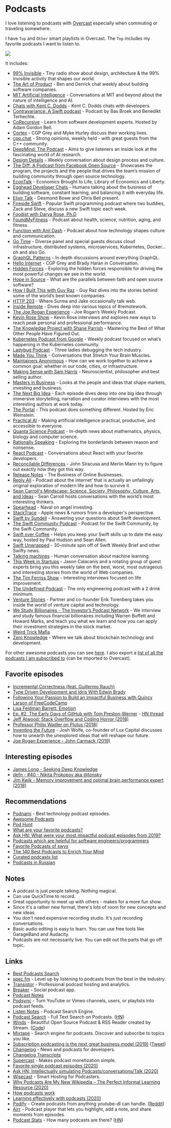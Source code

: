 # Podcasts

I love listening to podcasts with [Overcast](https://overcast.fm) especially when commuting or traveling somewhere.

I have `Top` and `Other` smart playlists in Overcast. The `Top` includes my favorite podcasts I want to listen to.

![](https://i.imgur.com/TDTruDk.jpg)

It includes:

* [99% Invisible](https://overcast.fm/itunes394775318/99-invisible) - Tiny radio show about design, architecture & the 99% invisible activity that shapes our world.
* [The Art of Product](https://overcast.fm/itunes1243627144/the-art-of-product) - Ben and Derrick chat weekly about building software companies.
* [MIT Artificial Intelligence](https://overcast.fm/itunes1434243584/artificial-intelligence) - Conversations at MIT and beyond about the nature of intelligence and AI.
* [Chats with Kent C. Dodds](https://overcast.fm/itunes1475543959/chats-with-kent-c-dodds) - Kent C. Dodds chats with developers.
* [Contravariance: A Swift podcast](https://overcast.fm/itunes1423771323/contravariance-a-swift-podcast) - Podcast by Bas Broek and Benedikt Terhechte.
* [CoRecursive](https://overcast.fm/itunes1330329512/corecursive-software-engineering-interviews) - Learn from software development experts. Hosted by Adam Gordon Bell.
* [Cortex](https://overcast.fm/itunes1001591696/cortex) - CGP Grey and Myke Hurley discuss their working lives.
* [cpp.chat](https://overcast.fm/itunes1378325120/cpp-chat) - Strong opinions, weekly held - with great guests from the C++ community.
* [DeepMind: The Podcast](https://overcast.fm/itunes1476316441/deepmind-the-podcast) - Aims to give listeners an inside look at the fascinating world of AI research.
* [Design Details](https://overcast.fm/itunes947191070/design-details) - Weekly conversation about design process and culture.
* [The Diff: A Podcast from Facebook Open Source](https://overcast.fm/itunes1454407488/the-diff-a-podcast-from-facebook-open-source) - Showcases the program, the projects and the people that drives the team’s mission of building community through open source technology.
* [EconTalk](https://overcast.fm/itunes135066958/econtalk) - Economics Brought to Life, Library of Economics and Liberty.
* [Egghead Developer Chats](https://overcast.fm/itunes1308497805/egghead-io-developer-chats) - Humans talking about the business of building software, constant learning, and balancing it with everyday life.
* [Elixir Talk](https://overcast.fm/itunes1298287048/elixir-talk) - Desmond Bowe and Chris Bell present.
* [Fireside Swift](https://overcast.fm/itunes1269435221/fireside-swift) - Popular Swift programming podcast where two buddies, Zack and Steve, discuss a new Swift topic each week.
* [Foodist with Darya Rose, Ph.D](https://overcast.fm/itunes1090954776/foodist-with-darya-rose-ph-d)
* [FoundMyFitness](https://overcast.fm/itunes818198322/foundmyfitness) - Podcast about health, science, nutrition, aging, and fitness.
* [Function with Anil Dash](https://overcast.fm/itunes1439658455/function-with-anil-dash) - Podcast about how technology shapes culture and communication.
* [Go Time](https://overcast.fm/itunes1120964487/go-time) - Diverse panel and special guests discuss cloud infrastructure, distributed systems, microservices, Kubernetes, Docker…oh and also Go.
* [GraphQL Patterns](https://overcast.fm/itunes1437070363/graphql-patterns) - In depth discussions around everything GraphQL.
* [Hello Internet](https://overcast.fm/itunes811377230/hello-internet) - CGP Grey and Brady Haran in Conversation.
* [Hidden Forces](https://overcast.fm/itunes1205359334/hidden-forces) - Exploring the hidden forces responsible for driving the most powerful changes we see in the world.
* [Hope in Source](https://overcast.fm/itunes1437677655/hope-in-source) - What are the parallels between faith and open source software?
* [How I Built This with Guy Raz](https://overcast.fm/itunes1150510297/how-i-built-this-with-guy-raz) - Guy Raz dives into the stories behind some of the world’s best known companies.
* [HTTP 203](https://overcast.fm/itunes1042283903/http-203) - Where Surma and Jake occasionally talk web.
* [Inside Remote](https://overcast.fm/itunes1475773111/inside-remote) - Dives deep into various topics of \#remotework.
* [The Joe Rogan Experience](https://overcast.fm/itunes360084272/the-joe-rogan-experience) - Joe Rogan’s Weekly Podcast.
* [Kevin Rose Show](https://overcast.fm/itunes1088864895/the-kevin-rose-show) - Kevin Rose interviews and explores new ways to reach peak personal and professional performance.
* [The Knowledge Project with Shane Parrish](https://overcast.fm/itunes990149481/the-knowledge-project-with-shane-parrish) - Mastering the Best of What Other People Have Figured Out.
* [Kubernetes Podcast from Google](https://overcast.fm/itunes1370049232/kubernetes-podcast-from-google) - Weekly podcast focused on what’s happening in the Kubernetes community.
* [Ladybug Podcast](https://overcast.fm/itunes1469229625/ladybug-podcast) - Three ladies debugging the tech industry.
* [Made You Think](https://overcast.fm/itunes1281256991/made-you-think) - Conversations that Stretch Your Brain Muscles.
* [Maintainers Anonymous](https://overcast.fm/itunes1459347058/maintainers-anonymous) - How can we work together to achieve a common goal: whether in our code, cities, or infrastructure.
* [Making Sense with Sam Harris](https://overcast.fm/itunes733163012/making-sense-with-sam-harris) - Neuroscientist, philosopher and best selling author.
* [Masters in Business](https://overcast.fm/itunes730188152/masters-in-business) - Looks at the people and ideas that shape markets, investing and business.
* [The Next Big Idea](https://overcast.fm/itunes1482067226/the-next-big-idea) - Each episode dives deep into one big idea through immersive storytelling, narration and curator interviews with the most interesting authors at work today.
* [The Portal](https://overcast.fm/itunes1469999563/the-portal) - This podcast does something different. Hosted by Eric Weinstein.
* [Practical AI](https://overcast.fm/itunes1406537385/practical-ai) - Making artificial intelligence practical, productive, and accessible to everyone.
* [Quanta Science Podcast](https://overcast.fm/itunes1021340531/quanta-science-podcast) - In-depth news about mathematics, physics, biology and computer science.
* [Rationally Speaking](https://overcast.fm/itunes351953012/rationally-speaking) - Exploring the borderlands between reason and nonsense.
* [React Podcast](https://overcast.fm/itunes1341969432/react-podcast) - Conversations about React with your favorite developers.
* [Reconcilable Differences](https://overcast.fm/itunes1001591287/reconcilable-differences) - John Siracusa and Merlin Mann try to figure out exactly how they got this way.
* [Release Notes](https://overcast.fm/itunes650358643/release-notes) - The Business of Online Businesses.
* [Reply All](https://overcast.fm/itunes941907967/reply-all) - Podcast about the internet’ that is actually an unfailingly original exploration of modern life and how to survive it.
* [Sean Carroll's Mindscape: Science, Society, Philosophy, Culture, Arts, and Ideas](https://overcast.fm/itunes1406534739/sean-carrolls-mindscape-science-society-philosophy-culture-arts-and-ideas) - Sean Carroll hosts conversations with the world’s most interesting thinkers.
* [Spearhead](https://overcast.fm/itunes1412486606/spearhead) - Naval on angel investing.
* [StackTrace](https://overcast.fm/itunes1359435443/stacktrace) - Apple news & rumors from a developer's perspective.
* [Swift by Sundell](https://overcast.fm/itunes1267161825/swift-by-sundell) - Answering your questions about Swift development.
* [The Swift Community Podcast](https://overcast.fm/itunes1449664346/the-swift-community-podcast) - Podcast for the Swift Community, by the Swift Community.
* [Swift over Coffee](https://overcast.fm/itunes1435076502/swift-over-coffee) - Helps you keep your Swift skills up to date the easy way, hosted by Paul Hudson and Sean Allen.
* [Swift Unwrapped](https://overcast.fm/itunes1209817203/swift-unwrapped) - 30-minute spin off of Swift Weekly Brief and other Swifty news.
* [Talking machines](https://overcast.fm/itunes955198749/talking-machines) - Human conversation about machine learning.
* [This Week in Startups](https://overcast.fm/itunes315114957/this-week-in-startups-audio) - Jason Calacanis and a rotating group of guest experts bring you this weekly take on the best, worst, most outrageous and interesting stories from the world of Web companies.
* [The Tim Ferriss Show](https://overcast.fm/itunes863897795/the-tim-ferriss-show) - Interesting interviews focused on life improvement.
* [The Undefined Podcast](https://overcast.fm/itunes1451541555/the-undefined-podcast) - The only engineering podcast with a 2 drink minimum.
* [Venture Stories](https://overcast.fm/itunes1316769266/venture-stories) - Partner and co-founder Erik Torenberg takes you inside the world of venture capital and technology.
* [We Study Billionaires - The Investor’s Podcast Network](https://overcast.fm/itunes928933489/we-study-billionaires-the-investor-s-podcast-network) - We interview and study famous financial billionaires including Warren Buffett and Howard Marks, and teach you what we learn and how you can apply their investment strategies in the stock market.
* [Weird Trick Mafia](https://overcast.fm/itunes1456548333/weirdtrickmafia-fm)
* [Zero Knowledge](https://overcast.fm/itunes1326503043/zero-knowledge) - Where we talk about blockchain technology and development.

For other awesome podcasts you can see [here](https://github.com/learn-anything/podcasts). I also export a [list of all the podcasts I am subscribed to](https://www.dropbox.com/s/ze05mn1dfeti7vr/overcast.opml?dl=1) \(can be imported to Overcast\).

## Favorite episodes

* [Incremental Correctness \(feat. Guillermo Rauch\)](https://spectrum.chat/thread/e3e27c4b-2a80-4a44-a5d8-c23ab07a7b06)
* [Type Driven Development and Idris With Edwin Brady](https://corecursive.com/006-type-driven-development-and-idris-with-edwin-brady)
* [Following Your Passion to Build an Impactful Business with Quincy Larson of FreeCodeCamp](https://www.indiehackers.com/podcast/056-quincy-larson-of-freecodecamp)
* [Lisa Feldman Barrett: Emotion](https://overcast.fm/+OcVeMXzyI)
* [Ep. \#2, The Early Days of GitHub with Tom Preston-Werner](https://www.heavybit.com/library/podcasts/enterpriseready/ep-2-the-early-days-of-github-with-tom-preston-werner/) - [HN thread](https://news.ycombinator.com/item?id=18258148)
* [Jeff Atwood: Stack Overflow and Coding Horror \(2018\)](https://overcast.fm/+OcVcU40LY)
* [Professor Philip Wadler on Plutus \(2018\)](https://overcast.fm/+PkjerUhVU)
* [Inventing the Future](https://overcast.fm/+Ei1CsK-Jg) - Josh Wolfe, co-founder of Lux Capital discusses how to unearth the unexplored ideas that will reshape our future.
* [Joe Rogan Experience - John Carmack \(2019\)](https://overcast.fm/+uREauU)

## Interesting episodes

* [James Long - Seeking Deep Knowledge](http://developeronfire.com/podcast/episode-329-james-long-seeking-deep-knowledge)
* [defn - \#40 - Nikita Prokopov aka @tonsky](https://soundcloud.com/defn-771544745/40-nikita-prokopov-aka-tonsky)
* [Jim Kwik - Memory improvement and optimal brain performance expert \(2018\)](https://overcast.fm/+GJegmxgf0)

## Recommendations

* [Podnami](https://podnami.com/) - Best technology podcast episodes.
* [Awesome Podcasts](https://github.com/learn-anything/podcasts)
* [Pod Hunt](https://podhunt.app/)
* [What are your favorite podcasts?](https://www.indiehackers.com/forum/what-are-your-favorite-podcasts-8a45ac25ee)
* [Ask HN: What were your most impactful podcast episodes from 2019?](https://news.ycombinator.com/item?id=22027315)
* [Podcasts which are helpful for software engineers/programmers](https://github.com/rShetty/awesome-podcasts)
* [Favorite Podcasts of swyx](https://www.swyx.io/writing/fave-podcasts/)
* [The 140 Best Podcasts to Enrich Your Mind](http://www.openculture.com/great-podcasts)
* [Curated podcasts list](https://roadmap.sh/podcasts)
* [Podcasts in Russian](https://russiancast.club/)

## Notes

* A podcast is just people talking. Nothing magical.
* Can use QuickTime to record.
* Great opportunity to meet up with others - makes for a more fun show.
* Since it's a rather new format, there's lots of room for new concepts and new ideas.
* You don't need expensive recording studio. It's just recording conversations.
* Basic audio editing is easy to learn. You can use free tools like GarageBand and Audacity.
* Podcasts are not necessarily live. You can edit out the parts that go off topic.

## Links

* [Best Podcasts Search](https://bestpodcasts.com)
* [spec.fm](https://spec.fm/) - Level up by listening to podcasts from the best in the industry.
* [Transistor](https://transistor.fm) - Professional podcast hosting and analytics.
* [Breaker](https://www.breaker.audio/) - Social podcast app.
* [Podcast Notes](https://podcastnotes.org/)
* [Podsync](https://github.com/mxpv/podsync) - Turn YouTube or Vimeo channels, users, or playlists into podcast feeds.
* [Listen Notes](https://www.listennotes.com/) - Podcast Search Engine.
* [Podcast Search](https://atshpthmkhc-app.azurewebsites.net/) - Full Text Search on Podcasts. \([HN](https://news.ycombinator.com/item?id=23036016)\)
* [Winds](https://getstream.io/winds/) - Beautiful Open Source Podcast & RSS Reader created by Stream. \([Code](https://github.com/GetStream/Winds)\)
* [Mixtape](https://mixtape.preslav.me/) - Search engine for podcasts. Discover and subscribe to topics you like.
* [Subscription podcasting is the next great business model \(2019\)](https://medium.com/@awilkinson/howard-stern-is-getting-ripped-off-1b721cc2f3f2) \([Tweet](https://twitter.com/awilkinson/status/1250806508553551872)\)
* [Changelog](https://changelog.com/) - News and podcasts for developers.
* [Changelog Transcripts](https://github.com/thechangelog/transcripts)
* [Supercast](https://www.supercast.com/) - Makes podcast monetization simple.
* [Favorite single podcast episodes \(2020\)](https://twitter.com/eriktorenberg/status/1256080134735421442)
* [Ask HN: Intellectually simulating Podcasts/conversations/Talk \(2020\)](https://news.ycombinator.com/item?id=23051122)
* [Wisecast](https://www.wisecast.fm/) - Smart Hosting for Podcasters.
* [Why Podcasts Are My New Wikipedia – The Perfect Informal Learning Resource \(2020\)](https://www.listennotes.com/blog/why-podcasts-are-my-new-wikipedia-the-perfect-41/)
* [How podcasts work](https://twitter.com/benthompson/status/1264576467255439360)
* [Learning effectively with podcasts \(2020\)](https://networkedthought.substack.com/p/learning-effectively-with-podcasts)
* [Podify](https://podify-org.github.io/) - Create podcasts from anything youtube-dl can handle. \([Reddit](https://www.reddit.com/r/selfhosted/comments/h7lkw2/podify_create_podcasts_from_anything_youtubedl/)\)
* [Airr](https://apps.apple.com/us/app/airr-highlight-podcasts/id1355926315) - Podcast player that lets you highlight, add a note, and share moments from episodes.
* [Podcast Stats](https://www.listennotes.com/podcast-stats/) - How many podcasts are there? \([HN](https://news.ycombinator.com/item?id=23773537)\)

